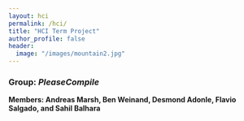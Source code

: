 ```yaml
---
layout: hci
permalink: /hci/
title: "HCI Term Project"
author_profile: false
header: 
  image: "/images/mountain2.jpg"
---
```


### Group: ***PleaseCompile***
**Members: Andreas Marsh, Ben Weinand, Desmond Adonle, Flavio Salgado, and Sahil Balhara**
